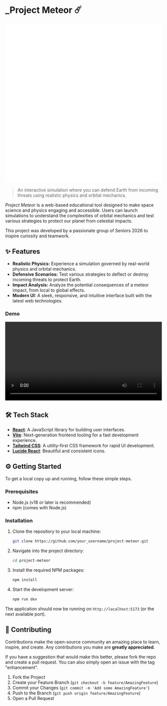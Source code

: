 # _Project Meteor ☄️

![Project Meteor Logo](/logo.png)

> An interactive simulation where you can defend Earth from incoming threats using realistic physics and orbital mechanics.

_Project Meteor_ is a web-based educational tool designed to make space science and physics engaging and accessible. Users can launch simulations to understand the complexities of orbital mechanics and test various strategies to protect our planet from celestial impacts. 

This project was developed by a passionate group of Seniors 2026 to inspire curiosity and teamwork.

## ✨ Features

- **Realistic Physics:** Experience a simulation governed by real-world physics and orbital mechanics.
- **Defensive Scenarios:** Test various strategies to deflect or destroy incoming threats to protect Earth.
- **Impact Analysis:** Analyze the potential consequences of a meteor impact, from local to global effects.
- **Modern UI:** A sleek, responsive, and intuitive interface built with the latest web technologies.

### Demo
<video width="100%" controls>
  <source src="showcase.mp4" type="video/mp4">
  Your browser does not support the video tag.
</video>

## 🛠️ Tech Stack

- **[React](https://reactjs.org/)**: A JavaScript library for building user interfaces.
- **[Vite](https://vitejs.dev/)**: Next-generation frontend tooling for a fast development experience.
- **[Tailwind CSS](https://tailwindcss.com/)**: A utility-first CSS framework for rapid UI development.
- **[Lucide React](https://lucide.dev/)**: Beautiful and consistent icons.

## ⚙️ Getting Started

To get a local copy up and running, follow these simple steps.

### Prerequisites

- Node.js (v18 or later is recommended)
- npm (comes with Node.js)

### Installation

1.  Clone the repository to your local machine:
    ```sh
    git clone https://github.com/your_username/project-meteor.git
    ```
2.  Navigate into the project directory:
    ```sh
    cd project-meteor
    ```
3.  Install the required NPM packages:
    ```sh
    npm install
    ```
4.  Start the development server:
    ```sh
    npm run dev
    ```

The application should now be running on `http://localhost:5173` (or the next available port).

## 🤝 Contributing

Contributions make the open-source community an amazing place to learn, inspire, and create. Any contributions you make are **greatly appreciated**.

If you have a suggestion that would make this better, please fork the repo and create a pull request. You can also simply open an issue with the tag "enhancement".

1.  Fork the Project
2.  Create your Feature Branch (`git checkout -b feature/AmazingFeature`)
3.  Commit your Changes (`git commit -m 'Add some AmazingFeature'`)
4.  Push to the Branch (`git push origin feature/AmazingFeature`)
5.  Open a Pull Request

